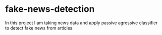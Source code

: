 # fake-news-detection 
In this project I am taking news data and apply passive agressive classifier to detect fake news from articles
